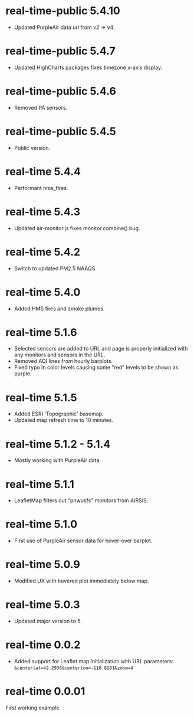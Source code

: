 # real-time-public 5.4.10

- Updated PurpleAir data url from v2 => v4.

# real-time-public 5.4.7

- Updated HighCharts packages fixes timezone x-axis display.

# real-time-public 5.4.6

- Removed PA sensors.

# real-time-public 5.4.5

- Public version.

# real-time 5.4.4

- Performant hms_fires.

# real-time 5.4.3

- Updated air-monitor.js fixes monitor.combine() bug.

# real-time 5.4.2

- Switch to updated PM2.5 NAAQS.

# real-time 5.4.0

- Added HMS fires and smoke plumes.

# real-time 5.1.6

- Selected sensors are added to URL and page is properly initialized with any
  monitors and sensors in the URL.
- Removed AQI lines from hourly barplots.
- Fixed typo in color levels causing some "red" levels to be shown as purple.

# real-time 5.1.5

- Added ESRI 'Topographic' basemap.
- Updated map refresh time to 10 minutes.

# real-time 5.1.2 - 5.1.4

- Mostly working with PurpleAir data.

# real-time 5.1.1

- LeafletMap filters out "pnwusfs" monitors from AIRSIS.

# real-time 5.1.0

- First use of PurpleAir sensor data for hover-over barplot.

# real-time 5.0.9

- Modified UX with hovered plot immediately below map.

# real-time 5.0.3

- Updated major version to 5.

# real-time 0.0.2

- Added support for Leaflet map initialization with URL parameters:
  `&centerlat=42.2936&centerlon=-118.8281&zoom=4`

# real-time 0.0.01

First working example.
